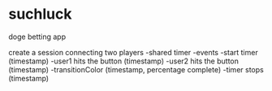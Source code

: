 suchluck
========

doge betting app

create a session connecting two players
  -shared timer
  -events
    -start timer (timestamp)
    -user1 hits the button (timestamp)
    -user2 hits the button (timestamp)
    -transitionColor (timestamp, percentage complete)
    -timer stops (timestamp)





